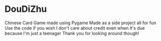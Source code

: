 # DouDiZhu
Chinese Card Game made using Pygame 
Made as a side project all for fun
Use the code if you wish
I don't care about credit even when it's due because I'm just a teenager
Thank you for looking around though!
